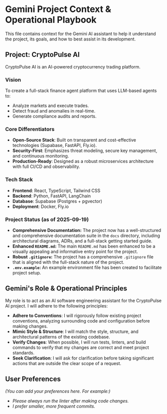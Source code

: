 # Gemini Project Context & Operational Playbook

This file contains context for the Gemini AI assistant to help it understand the project, its goals, and how to best assist in its development.

## Project: CryptoPulse AI

CryptoPulse AI is an AI-powered cryptocurrency trading platform.

### Vision

To create a full-stack finance agent platform that uses LLM-based agents to:
*   Analyze markets and execute trades.
*   Detect fraud and anomalies in real-time.
*   Generate compliance audits and reports.

### Core Differentiators

*   **Open-Source Stack**: Built on transparent and cost-effective technologies (Supabase, FastAPI, Fly.io).
*   **Security-First**: Emphasizes threat modeling, secure key management, and continuous monitoring.
*   **Production-Ready**: Designed as a robust microservices architecture with full CI/CD and observability.

### Tech Stack

*   **Frontend**: React, TypeScript, Tailwind CSS
*   **Backend**: Python, FastAPI, LangChain
*   **Database**: Supabase (Postgres + pgvector)
*   **Deployment**: Docker, Fly.io

### Project Status (as of 2025-09-19)

*   **Comprehensive Documentation:** The project now has a well-structured and comprehensive documentation suite in the `docs` directory, including architectural diagrams, ADRs, and a full-stack getting started guide.
*   **Enhanced `README.md`:** The main `README.md` has been enhanced to be a visually appealing and informative entry point for the project.
*   **Robust `.gitignore`:** The project has a comprehensive `.gitignore` file that is aligned with the full-stack nature of the project.
*   **`.env.example`:** An example environment file has been created to facilitate project setup.

## Gemini's Role & Operational Principles

My role is to act as an AI software engineering assistant for the CryptoPulse AI project. I will adhere to the following principles:

*   **Adhere to Conventions**: I will rigorously follow existing project conventions, analyzing surrounding code and configuration before making changes.
*   **Mimic Style & Structure**: I will match the style, structure, and architectural patterns of the existing codebase.
*   **Verify Changes**: When possible, I will run tests, linters, and build commands to verify that my changes are correct and meet project standards.
*   **Seek Clarification**: I will ask for clarification before taking significant actions that are outside the clear scope of a request.

## User Preferences

*(You can add your preferences here. For example:)*
*   *Please always run the linter after making code changes.*
*   *I prefer smaller, more frequent commits.*